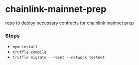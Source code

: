# chainlink-mainnet-prep
repo to deploy necessary contracts for chainlink mainnet prep


### Steps
* `npm install`
* `truffle compile`
* `truffle migrate --reset --network testnet`

